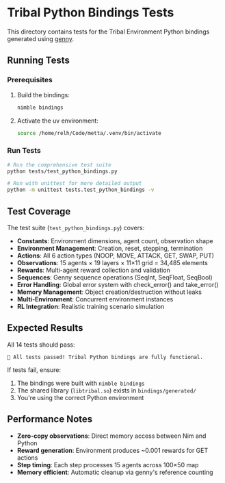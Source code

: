 # Tribal Python Bindings Tests

This directory contains tests for the Tribal Environment Python bindings generated using [genny](https://github.com/treeform/genny).

## Running Tests

### Prerequisites
1. Build the bindings:
   ```bash
   nimble bindings
   ```

2. Activate the uv environment:
   ```bash
   source /home/relh/Code/metta/.venv/bin/activate
   ```

### Run Tests
```bash
# Run the comprehensive test suite
python tests/test_python_bindings.py

# Run with unittest for more detailed output
python -m unittest tests.test_python_bindings -v
```

## Test Coverage

The test suite (`test_python_bindings.py`) covers:

- **Constants**: Environment dimensions, agent count, observation shape
- **Environment Management**: Creation, reset, stepping, termination
- **Actions**: All 6 action types (NOOP, MOVE, ATTACK, GET, SWAP, PUT)
- **Observations**: 15 agents × 19 layers × 11×11 grid = 34,485 elements
- **Rewards**: Multi-agent reward collection and validation
- **Sequences**: Genny sequence operations (SeqInt, SeqFloat, SeqBool)
- **Error Handling**: Global error system with check_error() and take_error()
- **Memory Management**: Object creation/destruction without leaks
- **Multi-Environment**: Concurrent environment instances
- **RL Integration**: Realistic training scenario simulation

## Expected Results

All 14 tests should pass:
```
🎉 All tests passed! Tribal Python bindings are fully functional.
```

If tests fail, ensure:
1. The bindings were built with `nimble bindings`
2. The shared library (`libtribal.so`) exists in `bindings/generated/`
3. You're using the correct Python environment

## Performance Notes

- **Zero-copy observations**: Direct memory access between Nim and Python
- **Reward generation**: Environment produces ~0.001 rewards for GET actions
- **Step timing**: Each step processes 15 agents across 100×50 map
- **Memory efficient**: Automatic cleanup via genny's reference counting